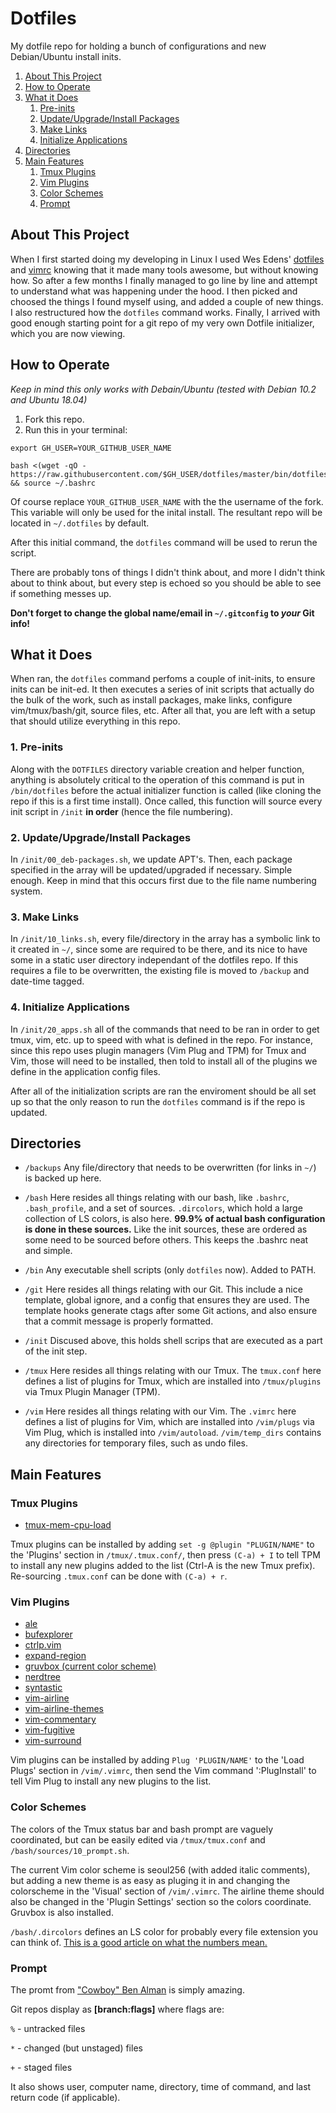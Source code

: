 # Dotfiles

My dotfile repo for holding a bunch of configurations and new Debian/Ubuntu install inits.

1. [About This Project](#about-this-project)
1. [How to Operate](#how-to-operate)
1. [What it Does](#what-it-does)
    1. [Pre-inits](#1-pre-inits)
    1. [Update/Upgrade/Install Packages](#2-updateupgradeinstall-packages)
    1. [Make Links](#3-make-links)
    1. [Initialize Applications](#4-initialize-applications)
1. [Directories](#directories)
1. [Main Features](#main-features)
    1. [Tmux Plugins](#tmux-plugins)
    1. [Vim Plugins](#vim-plugins)
    1. [Color Schemes](#color-schemes)
    1. [Prompt](#prompt)

## About This Project

When I first started doing my developing in Linux I used Wes Edens' [dotfiles](https://github.com/wesedens/dotfiles) and [vimrc](https://github.com/wesedens/vimrc) knowing that it made many tools awesome, but without knowing how. So after a few months I finally managed to go line by line and attempt to understand what was happening under the hood. I then picked and choosed the things I found myself using, and added a couple of new things. I also restructured how the `dotfiles` command works. Finally, I arrived with good enough starting point for a git repo of my very own Dotfile initializer, which you are now viewing.

## How to Operate 

*Keep in mind this only works with Debain/Ubuntu (tested with Debian 10.2 and Ubuntu 18.04)*

1. Fork this repo.
1. Run this in your terminal:

```
export GH_USER=YOUR_GITHUB_USER_NAME

bash <(wget -qO - https://raw.githubusercontent.com/$GH_USER/dotfiles/master/bin/dotfiles) && source ~/.bashrc
```

Of course replace `YOUR_GITHUB_USER_NAME` with the the username of the fork. This variable will only be used for the inital install. The resultant repo will be located in `~/.dotfiles` by default.

After this initial command, the `dotfiles` command will be used to rerun the script.

There are probably tons of things I didn't think about, and more I didn't think about to think about, but every step is echoed so you should be able to see if something messes up.

**Don't forget to change the global name/email in `~/.gitconfig` to *your* Git info!**

## What it Does

When ran, the `dotfiles` command perfoms a couple of init-inits, to ensure inits can be init-ed. It then executes a series of init scripts that actually do the bulk of the work, such as install packages, make links, configure vim/tmux/bash/git, source files, etc. After all that, you are left with a setup that should utilize everything in this repo.

### 1. Pre-inits

Along with the `DOTFILES` directory variable creation and helper function, anything is absolutely critical to the operation of this command is put in `/bin/dotfiles` before the actual initializer function is called (like cloning the repo if this is a first time install). Once called, this function will source every init script in `/init` **in order** (hence the file numbering).     

### 2. Update/Upgrade/Install Packages

In `/init/00_deb-packages.sh`, we update APT's. Then, each package specified in the array will be updated/upgraded if necessary. Simple enough. Keep in mind that this occurs first due to the file name numbering system.

### 3. Make Links

In `/init/10_links.sh`, every file/directory in the array has a symbolic link to it created in `~/`, since some are required to be there, and its nice to have some in a static user directory independant of the dotfiles repo. If this requires a file to be overwritten, the existing file is moved to `/backup` and date-time tagged.

### 4. Initialize Applications

In `/init/20_apps.sh` all of the commands that need to be ran in order to get tmux, vim, etc. up to speed with what is defined in the repo. For instance, since this repo uses plugin managers (Vim Plug and TPM) for Tmux and Vim, those will need to be installed, then told to install all of the plugins we define in the application config files.

After all of the initialization scripts are ran the enviroment should be all set up so that the only reason to run the `dotfiles` command is if the repo is updated.

## Directories

- `/backups` Any file/directory that needs to be overwritten (for links in `~/`) is backed up here.

- `/bash` Here resides all things relating with our bash, like `.bashrc`, `.bash_profile`, and a set of sources. `.dircolors`, which hold a large collection of LS colors, is also here. **99.9% of actual bash configuration is done in these sources.** Like the init sources, these are ordered as some need to be sourced before others. This keeps the .bashrc neat and simple.

- `/bin` Any executable shell scripts (only `dotfiles` now). Added to PATH.

- `/git` Here resides all things relating with our Git. This include a nice template, global ignore, and a config that ensures they are used. The template hooks generate ctags after some Git actions, and also ensure that a commit message is properly formatted.

- `/init` Discused above, this holds shell scrips that are executed as a part of the init step.

- `/tmux` Here resides all things relating with our Tmux. The `tmux.conf` here defines a list of plugins for Tmux, which are installed into `/tmux/plugins` via Tmux Plugin Manager (TPM).

- `/vim` Here resides all things relating with our Vim. The `.vimrc` here defines a list of plugins for Vim, which are installed into `/vim/plugs` via Vim Plug, which is installed into `/vim/autoload`. `/vim/temp_dirs` contains any directories for temporary files, such as undo files.

## Main Features

### Tmux Plugins

- [tmux-mem-cpu-load](https://github.com/thewtex/tmux-mem-cpu-load)

Tmux plugins can be installed by adding `set -g @plugin "PLUGIN/NAME"` to the 'Plugins' section in `/tmux/.tmux.conf/`, then press `(C-a) + I` to tell TPM to install any new plugins added to the list (Ctrl-A is the new Tmux prefix). Re-sourcing `.tmux.conf` can be done with `(C-a) + r`.

### Vim Plugins

- [ale](https://github.com/dense-analysis/ale)
- [bufexplorer](https://github.com/jlanzarotta/bufexplorer)
- [ctrlp.vim](https://github.com/kien/ctrlp.vim)
- [expand-region](https://github.com/terryma/vim-expand-region)
- [gruvbox (current color scheme)](https://github.com/morhetz/gruvbox)
- [nerdtree](https://github.com/scrooloose/nerdtree)
- [syntastic](https://github.com/vim-syntastic/syntastic)
- [vim-airline](https://github.com/vim-airline/vim-airline)
- [vim-airline-themes](https://github.com/vim-airline/vim-airline-themes)
- [vim-commentary](https://github.com/tpope/vim-commentary)
- [vim-fugitive](https://github.com/tpope/vim-fugitive)
- [vim-surround](https://github.com/tpope/vim-surround)

Vim plugins can be installed by adding `Plug 'PLUGIN/NAME'` to the 'Load Plugs' section in `/vim/.vimrc`, then send the Vim command ':PlugInstall' to tell Vim Plug to install any new plugins to the list.

### Color Schemes

The colors of the Tmux status bar and bash prompt are vaguely coordinated, but can be easily edited via `/tmux/tmux.conf` and `/bash/sources/10_prompt.sh`.

The current Vim color scheme is seoul256 (with added italic comments), but adding a new theme is as easy as pluging it in and changing the colorscheme in the 'Visual' section of `/vim/.vimrc`. The airline theme should also be changed in the 'Plugin Settings' section so the colors coordinate. Gruvbox is also installed.

`/bash/.dircolors` defines an LS color for probably every file extension you can think of. [This is a good article on what the numbers mean.](http://jafrog.com/2013/11/23/colors-in-terminal.html)

### Prompt

The promt from ["Cowboy" Ben Alman](https://github.com/cowboy/dotfiles) is simply amazing.

Git repos display as **[branch:flags]** where flags are:

`%` - untracked files

`*` - changed (but unstaged) files

`+` - staged files

It also shows user, computer name, directory, time of command, and last return code (if applicable).
